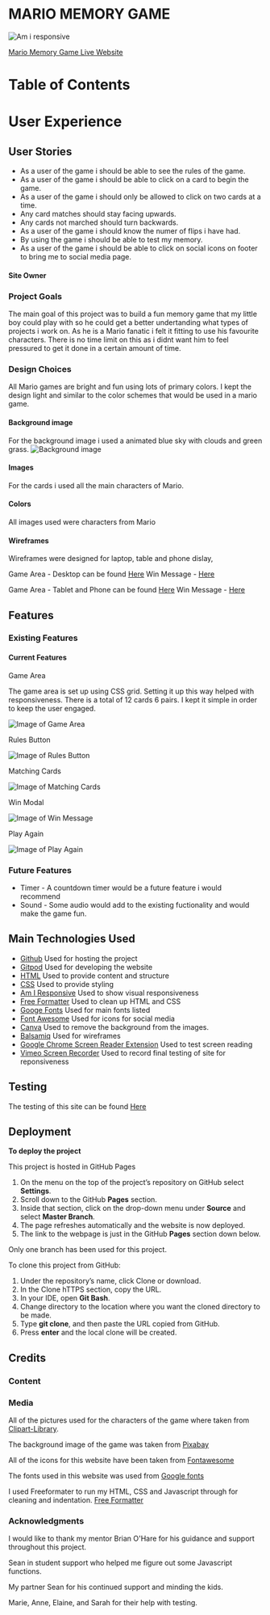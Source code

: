 # MARIO MEMORY GAME

![Am i responsive](/assets/readme-docs/am-i-responsive.png)



[Mario Memory Game Live Website](https://lisamurphy788.github.io/Mario-Memory-game/)

# Table of Contents 

# User Experience

## User Stories 
* As a user of the game i should be able to see the rules of the game.
* As a user of the game i should be able to click on a card to begin the game.
* As a user of the game i should only be allowed to click on two cards at a time. 
* Any card matches should stay facing upwards.
* Any cards not marched should turn backwards. 
* As a user of the game i should know the numer of flips i have had. 
* By using the game i should be able to test my memory. 
* As a user of the game i should be able to click on social icons on footer to bring me to social media page. 


#### Site Owner

### Project Goals 
The main goal of this project was to build a fun memory game that my little boy could play with so he could get a better undertanding what types of projects i work on. As he is a Mario fanatic i felt it fitting to use his favourite characters. There is no time limit on this as i didnt want him to feel pressured to get it done in a certain amount of time. 

### Design Choices
All Mario games are bright and fun using lots of primary colors. I kept the design light and similar to the color schemes that would be used in a mario game. 

#### Background image 

For the background image i used a animated blue sky with clouds and green grass. 
![Background image](/assets/images/sky.png)

#### Images

For the cards i used all the main characters of Mario. 


#### Colors

 
All images used were characters from Mario 

#### Wireframes 
Wireframes were designed for laptop, table and phone dislay,

Game Area - Desktop can be found [Here](/assets/readme-docs/wireframes-desktop.png) Win Message - [Here](/assets/readme-docs/wireframes-win-desktop.png)

Game Area - Tablet and Phone can be found [Here](/assets/readme-docs/wireframes-mob-tab.png) Win Message -  [Here](/assets/readme-docs/wireframes-win-mob-tab.png)

 ## Features
 ### Existing Features
 #### Current Features 

 Game Area

 The game area is set up using CSS grid. Setting it up this way helped with responsiveness. There is a total of 12 cards 6 pairs. I kept it simple in order to keep the user engaged. 

  ![Image of Game Area](/assets/images/game.png)

  Rules Button 

  ![Image of Rules Button](/assets/images/rules.png)

  Matching Cards

  ![Image of Matching Cards](/assets/images/matchingCards.png)

  Win Modal 

  ![Image of Win Message](/assets/images/winMessage.png)

  Play Again 

  ![Image of Play Again](/assets/images/playAgain.png)

   

 ### **Future Features**

 * Timer - A countdown timer would be a future feature i would recommend 
 * Sound - Some audio would add to the existing fuctionality and would make the game fun. 

 ## Main Technologies Used
- [Github](https://github.com/) Used for hosting the project
- [Gitpod](https://gitpod.io) Used for developing the website 
- [HTML](https://en.wikipedia.org/wiki/HTML5) Used to provide content and structure
- [CSS](https://www.w3schools.com/css/) Used to provide styling
- [Am I Responsive](http://ami.responsivedesign.is/) Used to show visual responsiveness
- [Free Formatter](https://www.freeformatter.com) Used to clean up HTML and CSS 
- [Googe Fonts](https://fonts.google.com/) Used for main fonts listed
- [Font Awesome](https://fontawesome.com/v5.15/icons?d=gallery&p=2) Used for icons for social media 
- [Canva](https://www.canva.com/) Used to remove the background from the images.
- [Balsamiq](https://balsamiq.com/) Used for wireframes
- [Google Chrome Screen Reader Extension](https://chrome.google.com/webstore/detail/screen-reader/kgejglhpjiefppelpmljglcjbhoiplfn?hl=en) Used to test screen reading
- [Vimeo Screen Recorder](https://vimeo.com/) Used to record final testing of site for reponsiveness

 ## Testing

 The testing of this site can be found [Here](/TESTING.md)

 ## Deployment
 **To deploy the project**

This project is hosted in GitHub Pages

1. On the menu on the top of the project’s repository on GitHub select **Settings**.
2. Scroll down to the GitHub **Pages** section.
3. Inside that section, click on the drop-down menu under **Source** and select **Master Branch**.
4. The page refreshes automatically and the website is now deployed.
5. The link to the webpage is just in the GitHub **Pages** section down below.

Only one branch has been used for this project.


To clone this project from GitHub:

1. Under the repository’s name, click Clone or download.
2. In the Clone hTTPS section, copy the URL.
3. In your IDE, open **Git Bash**.
4. Change directory to the location where you want the cloned directory to be made.
5. Type **git clone**, and then paste the URL copied from GitHub.
6. Press **enter** and the local clone will be created.


 ## Credits 
 ### Content 
### Media
All of the pictures used for the characters of the game where taken from [Clipart-Library](http://clipart-library.com/clipart/1346332.htm).

The background image of the game was taken from [Pixabay]() 

All of the icons for this website have been taken from [Fontawesome](https://fontawesome.com/v5.15/icons?d=gallery&p=2)

The fonts used in this website was used from [Google fonts](https://fonts.google.com/)

I used Freeformater to run my HTML, CSS and Javascript through for cleaning and indentation. [Free Formatter](https://www.freeformatter.com/)


### Acknowledgments
I would like to thank my mentor Brian O'Hare for his guidance and support throughout this project.

Sean in student support who helped me figure out some Javascript functions. 

My partner Sean for his continued support and minding the kids.

Marie, Anne, Elaine, and Sarah for their help with testing.